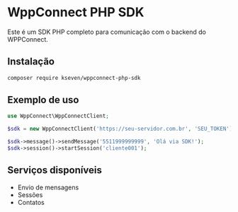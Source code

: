 # WppConnect PHP SDK

Este é um SDK PHP completo para comunicação com o backend do WPPConnect.

## Instalação

```bash
composer require kseven/wppconnect-php-sdk
```

## Exemplo de uso

```php
use WppConnect\WppConnectClient;

$sdk = new WppConnectClient('https://seu-servidor.com.br', 'SEU_TOKEN');

$sdk->message()->sendMessage('5511999999999', 'Olá via SDK!');
$sdk->session()->startSession('cliente001');
```

## Serviços disponíveis

- Envio de mensagens
- Sessões
- Contatos